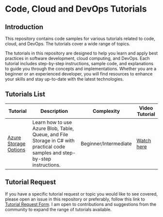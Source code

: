 # Code, Cloud and DevOps Tutorials

## Introduction

This repository contains code samples for various tutorials related to code, cloud, and DevOps. The tutorials cover a wide range of topics.

The tutorials in this repository are designed to help you learn and apply best practices in software development, cloud computing, and DevOps. Each tutorial includes step-by-step instructions, sample code, and explanations to guide you through the concepts and implementations. Whether you are a beginner or an experienced developer, you will find resources to enhance your skills and stay up-to-date with the latest technologies.

## Tutorials List


| Tutorial | Description | Complexity | Video Tutorial |
|---|---|---|---|
| [Azure Storage Options](./azure-storage-options/README.md) | Learn how to use Azure Blob, Table, Queue, and File Storage in C# with practical code samples and step-by-step instructions. | Beginner/Intermediate | [Watch here](https://youtu.be/6Tg_cGBzGw8) |


## Tutorial Request

If you have a specific tutorial request or topic you would like to see covered, please open an issue in this repository or preferably, follow this link to [Tutorial Request Form](https://bit.ly/dara-ccd-ama). I am open to contributions and suggestions from the community to expand the range of tutorials available.